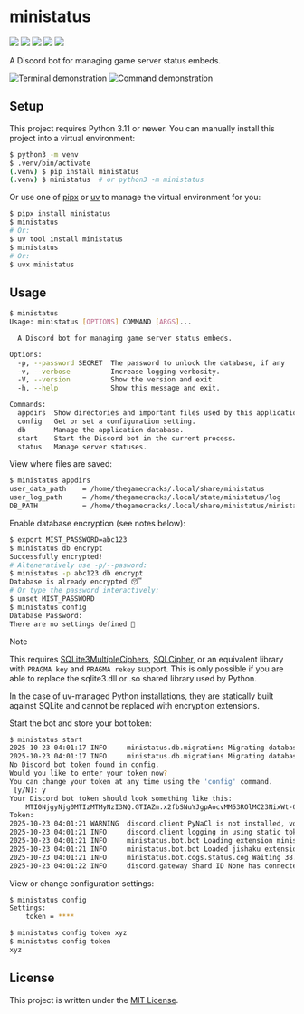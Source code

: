 # ministatus

[![](https://img.shields.io/pypi/v/ministatus?style=flat-square&logo=pypi)](https://pypi.org/project/ministatus/)
[![](https://img.shields.io/github/actions/workflow/status/thegamecracks/ministatus/publish.yml?style=flat-square&logo=uv&label=build)](https://docs.astral.sh/uv/)
[![](https://img.shields.io/github/actions/workflow/status/thegamecracks/ministatus/pyright-lint.yml?style=flat-square&label=pyright)](https://microsoft.github.io/pyright/#/)
[![](https://img.shields.io/github/actions/workflow/status/thegamecracks/ministatus/ruff-check.yml?style=flat-square&logo=ruff&label=lints)](https://docs.astral.sh/ruff/)
[![](https://img.shields.io/github/actions/workflow/status/thegamecracks/ministatus/ruff-format.yml?style=flat-square&logo=ruff&label=style)](https://docs.astral.sh/ruff/)

A Discord bot for managing game server status embeds.

![Terminal demonstration](https://github.com/user-attachments/assets/17f4ce1f-a40c-4244-9e80-132f2bc7cfdc)
![Command demonstration](https://github.com/user-attachments/assets/c382fc35-ab9e-4ae6-9874-6e52e3dd8c94)

## Setup

This project requires Python 3.11 or newer. You can manually install this
project into a virtual environment:

```sh
$ python3 -m venv
$ .venv/bin/activate
(.venv) $ pip install ministatus
(.venv) $ ministatus  # or python3 -m ministatus
```

Or use one of [pipx] or [uv] to manage the virtual environment for you:

```sh
$ pipx install ministatus
$ ministatus
# Or:
$ uv tool install ministatus
$ ministatus
# Or:
$ uvx ministatus
```

[pipx]: https://pipx.pypa.io/latest/
[uv]: https://docs.astral.sh/uv/

## Usage

```sh
$ ministatus
Usage: ministatus [OPTIONS] COMMAND [ARGS]...

  A Discord bot for managing game server status embeds.

Options:
  -p, --password SECRET  The password to unlock the database, if any
  -v, --verbose          Increase logging verbosity.
  -V, --version          Show the version and exit.
  -h, --help             Show this message and exit.

Commands:
  appdirs  Show directories and important files used by this application.
  config   Get or set a configuration setting.
  db       Manage the application database.
  start    Start the Discord bot in the current process.
  status   Manage server statuses.
```

View where files are saved:

```sh
$ ministatus appdirs
user_data_path    = /home/thegamecracks/.local/share/ministatus
user_log_path     = /home/thegamecracks/.local/state/ministatus/log
DB_PATH           = /home/thegamecracks/.local/share/ministatus/ministatus.db
```

Enable database encryption (see notes below):

```sh
$ export MIST_PASSWORD=abc123
$ ministatus db encrypt
Successfully encrypted!
# Alteneratively use -p/--pasword:
$ ministatus -p abc123 db encrypt
Database is already encrypted 😴
# Or type the password interactively:
$ unset MIST_PASSWORD
$ ministatus config
Database Password:
There are no settings defined 🙁
```

> [!NOTE]
> This requires [SQLite3MultipleCiphers], [SQLCipher], or an equivalent library
> with `PRAGMA key` and `PRAGMA rekey` support. This is only possible if you
> are able to replace the sqlite3.dll or .so shared library used by Python.
>
> In the case of uv-managed Python installations, they are statically built
> against SQLite and cannot be replaced with encryption extensions.

[SQLite3MultipleCiphers]: https://github.com/utelle/SQLite3MultipleCiphers
[SQLCipher]: https://github.com/sqlcipher/sqlcipher

Start the bot and store your bot token:

```sh
$ ministatus start
2025-10-23 04:01:17 INFO     ministatus.db.migrations Migrating database to v1
2025-10-23 04:01:17 INFO     ministatus.db.migrations Migrating database to v2
No Discord bot token found in config.
Would you like to enter your token now?
You can change your token at any time using the 'config' command.
 [y/N]: y
Your Discord bot token should look something like this:
    MTI0NjgyNjg0MTIzMTMyNzI3NQ.GTIAZm.x2fbSNuYJgpAocvMM53ROlMC23NixWt-0NOjMc
Token:
2025-10-23 04:01:21 WARNING  discord.client PyNaCl is not installed, voice will NOT be supported
2025-10-23 04:01:21 INFO     discord.client logging in using static token
2025-10-23 04:01:21 INFO     ministatus.bot.bot Loading extension ministatus.bot.cogs.status
2025-10-23 04:01:21 INFO     ministatus.bot.bot Loaded jishaku extension (v2.6.3)
2025-10-23 04:01:21 INFO     ministatus.bot.cogs.status.cog Waiting 38.22s before starting query loop...
2025-10-23 04:01:22 INFO     discord.gateway Shard ID None has connected to Gateway (Session ID: 9bd2e577bbc4a21be5eed933900d076f).
```

View or change configuration settings:

```sh
$ ministatus config
Settings:
    token = ****

$ ministatus config token xyz
$ ministatus config token
xyz
```

## License

This project is written under the [MIT License].

[MIT License]: /LICENSE
